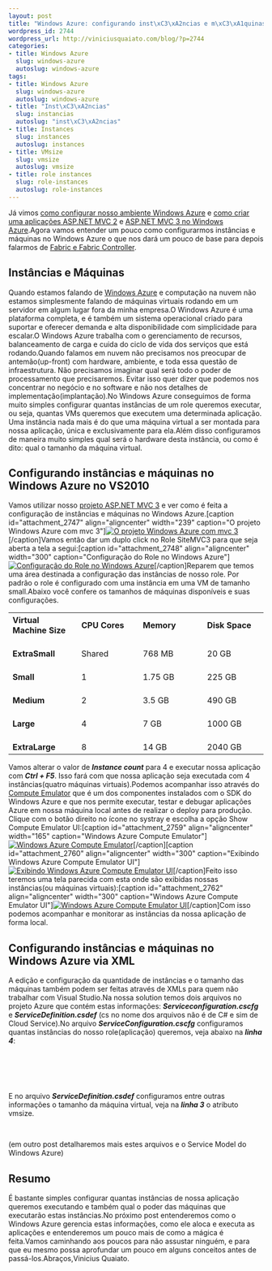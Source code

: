 ```yaml
--- 
layout: post
title: "Windows Azure: configurando inst\xC3\xA2ncias e m\xC3\xA1quinas"
wordpress_id: 2744
wordpress_url: http://viniciusquaiato.com/blog/?p=2744
categories: 
- title: Windows Azure
  slug: windows-azure
  autoslug: windows-azure
tags: 
- title: Windows Azure
  slug: windows-azure
  autoslug: windows-azure
- title: "Inst\xC3\xA2ncias"
  slug: instancias
  autoslug: "inst\xC3\xA2ncias"
- title: Instances
  slug: instances
  autoslug: instances
- title: VMsize
  slug: vmsize
  autoslug: vmsize
- title: role instances
  slug: role-instances
  autoslug: role-instances
---
```

Já vimos [como configurar nosso ambiente Windows Azure](http://viniciusquaiato.com/blog/windows-azure-preparando-o-ambiente-de-desenvolvimento/) e [como criar uma aplicações ASP.NET MVC 2](http://viniciusquaiato.com/blog/windows-azure-criando-a-primeira-aplicacao-asp-net-mvc/) e [ASP.NET MVC 3 no Windows Azure](http://viniciusquaiato.com/blog/windows-azure-rodando-asp-net-mvc-3/).Agora vamos entender um pouco como configurarmos instâncias e máquinas no Windows Azure o que nos dará um pouco de base para depois falarmos de [Fabric e Fabric Controller](http://msdn.microsoft.com/en-us/library/gg433095.aspx#F).

## Instâncias e Máquinas
Quando estamos falando de [Windows Azure](http://azure.com) e computação na nuvem não estamos simplesmente falando de máquinas virtuais rodando em um servidor em algum lugar fora da minha empresa.O Windows Azure é uma plataforma completa, e é também um sistema operacional criado para suportar e oferecer demanda e alta disponibilidade com simplicidade para escalar.O Windows Azure trabalha com o gerenciamento de recursos, balanceamento de carga e cuida do ciclo de vida dos serviços que está rodando.Quando falamos em nuvem não precisamos nos preocupar de antemão(up-front) com hardware, ambiente, e toda essa questão de infraestrutura. Não precisamos imaginar qual será todo o poder de processamento que precisaremos. Evitar isso quer dizer que podemos nos concentrar no negócio e no software e não nos detalhes de implementação(implantação).No Windows Azure conseguimos de forma muito simples configurar quantas instâncias de um role queremos executar, ou seja, quantas VMs queremos que executem uma determinada aplicação. Uma instância nada mais é do que uma máquina virtual a ser montada para nossa aplicação, única e exclusivamente para ela.Além disso configuramos de maneira muito simples qual será o hardware desta instância, ou como é dito: qual o tamanho da máquina virtual.

## Configurando instâncias e máquinas no Windows Azure no VS2010
Vamos utilizar nosso [projeto ASP.NET MVC 3](http://viniciusquaiato.com/blog/windows-azure-rodando-asp-net-mvc-3/) e ver como é feita a configuração de instâncias e máquinas no Windows Azure.[caption id="attachment_2747" align="aligncenter" width="239" caption="O projeto Windows Azure com mvc 3"][![O projeto Windows Azure com mvc 3](http://viniciusquaiato.com/blog/wp-content/uploads/2011/01/o-projeto-azure-com-mvc-3-239x300.png "O projeto Windows Azure com mvc 3")](http://viniciusquaiato.com/blog/wp-content/uploads/2011/01/o-projeto-azure-com-mvc-3.png)[/caption]Vamos então dar um duplo click no Role SiteMVC3 para que seja aberta a tela a segui:[caption id="attachment_2748" align="aligncenter" width="300" caption="Configuração do Role no Windows Azure"][![Configuração do Role no Windows Azure](http://viniciusquaiato.com/blog/wp-content/uploads/2011/01/instancia-padrao-300x245.png "Configuração do Role no Windows Azure")](http://viniciusquaiato.com/blog/wp-content/uploads/2011/01/instancia-padrao.png)[/caption]Reparem que temos uma área destinada a configuração das instâncias de nosso role. Por padrão o role é configurado com uma instância em uma VM de tamanho small.Abaixo você confere os tamanhos de máquinas disponíveis e suas configurações.<table>        <tbody><tr>          <th style="width:150px;text-align:left;">Virtual Machine Size</th>          <th style="width:150px;text-align:left;">CPU Cores</th>          <th style="width:150px;text-align:left;">Memory</th>          <th style="width:150px;text-align:left;">Disk Space</th>        </tr>        <tr>          <td>            
              **ExtraSmall**            
          </td>          <td>            
Shared
          </td>          <td>            
768 MB
          </td>          <td>            
20 GB
          </td>        </tr>        <tr>          <td>            
              **Small**            
          </td>          <td>            
1
          </td>          <td>            
1.75 GB
          </td>          <td>            
225 GB
          </td>        </tr>        <tr>          <td>            
              **Medium**            
          </td>          <td>            
2
          </td>          <td>            
3.5 GB
          </td>          <td>            
490 GB
          </td>        </tr>        <tr>          <td>            
              **Large**            
          </td>          <td>            
4
          </td>          <td>            
7 GB
          </td>          <td>            
1000 GB
          </td>        </tr>        <tr>          <td>            
              **ExtraLarge**            
          </td>          <td>            
8
          </td>          <td>            
14 GB
          </td>          <td>            
2040 GB
          </td>        </tr>      </tbody></table>Vamos alterar o valor de **_Instance count_** para 4 e executar nossa aplicação com **_Ctrl + F5_**. Isso fará com que nossa aplicação seja executada com 4 instâncias(quatro máquinas virtuais).Podemos acompanhar isso através do [Compute Emulator](http://msdn.microsoft.com/en-us/library/gg432968.aspx) que é um dos componentes instalados com o SDK do Windows Azure e que nos permite executar, testar e debugar aplicações Azure em nossa máquina local antes de realizar o deploy para produção. Clique com o botão direito no ícone no systray e escolha a opção Show Compute Emulator UI:[caption id="attachment_2759" align="aligncenter" width="165" caption="Windows Azure Compute Emulator"][![Windows Azure Compute Emulator](http://viniciusquaiato.com/blog/wp-content/uploads/2011/01/Compute-Emulator.png "Windows Azure Compute Emulator")](http://viniciusquaiato.com/blog/wp-content/uploads/2011/01/Compute-Emulator.png)[/caption][caption id="attachment_2760" align="aligncenter" width="300" caption="Exibindo Windows Azure Compute Emulator UI"][![Exibindo Windows Azure Compute Emulator UI](http://viniciusquaiato.com/blog/wp-content/uploads/2011/01/Exeibindo-Compute-Emulator-UI-300x155.png "Exibindo Windows Azure Compute Emulator UI")](http://viniciusquaiato.com/blog/wp-content/uploads/2011/01/Exeibindo-Compute-Emulator-UI.png)[/caption]Feito isso teremos uma tela parecida com esta onde são exibidas nossas instâncias(ou máquinas virtuais):[caption id="attachment_2762" align="aligncenter" width="300" caption="Windows Azure Compute Emulator UI"][![Windows Azure Compute Emulator UI](http://viniciusquaiato.com/blog/wp-content/uploads/2011/01/Windows-Azure-Compute-Emulator-UI-300x190.png "Windows Azure Compute Emulator UI")](http://viniciusquaiato.com/blog/wp-content/uploads/2011/01/Windows-Azure-Compute-Emulator-UI.png)[/caption]Com isso podemos acompanhar e monitorar as instâncias da nossa aplicação de forma local.

## Configurando instâncias e máquinas no Windows Azure via XML
A edição e configuração da quantidade de instâncias e o tamanho das máquinas também podem ser feitas através de XMLs para quem não trabalhar com Visual Studio.Na nossa solution temos dois arquivos no projeto Azure que contém estas informações: **_Serviceconfiguration.cscfg_** e **_ServiceDefinition.csdef_** (cs no nome dos arquivos não é de C# e sim de Cloud Service).No arquivo **_ServiceConfiguration.cscfg_** configuramos quantas instâncias do nosso role(aplicação) queremos, veja abaixo na **_linha 4_**:<pre lang="xml" line="1"><?xml version="1.0" encoding="utf-8"?><serviceconfiguration servicename="MVC3AZure" xmlns="http://schemas.microsoft.com/ServiceHosting/2008/10/ServiceConfiguration" osfamily="1" osversion="*">  <role name="SiteMVC3">    <instances count="4" />    <configurationsettings>      <setting name="Microsoft.WindowsAzure.Plugins.Diagnostics.ConnectionString" value="UseDevelopmentStorage=true" />    </configurationsettings>  </role></serviceconfiguration></pre>E no arquivo **_ServiceDefinition.csdef_** configuramos entre outras informações o tamanho da máquina virtual, veja na **_linha 3_** o atributo vmsize.<pre lang="xml" line="1"><?xml version="1.0" encoding="utf-8"?><servicedefinition name="MVC3AZure" xmlns="http://schemas.microsoft.com/ServiceHosting/2008/10/ServiceDefinition">  <webrole name="SiteMVC3" vmsize="Small" /></servicedefinition></pre>(em outro post detalharemos mais estes arquivos e o Service Model do Windows Azure)

## Resumo
É bastante simples configurar quantas instâncias de nossa aplicação queremos executando e também qual o poder das máquinas que executarão estas instâncias.No próximo post entenderemos como o Windows Azure gerencia estas informações, como ele aloca e executa as aplicações e entenderemos um pouco mais de como a mágica é feita.Vamos caminhando aos poucos para não assustar ninguém, e para que eu mesmo possa aprofundar um pouco em alguns conceitos antes de passá-los.Abraços,Vinicius Quaiato.
